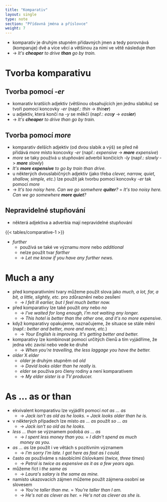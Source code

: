 ```yaml
---
title: "Komparativ"
layout: single
type: note
section: "Přídavná jména a příslovce"
weight: 7
---
```

- komparativ je druhým stupněm přídavných jmen a tedy porovnává (komparuje) dvě a více věcí a většinou za nimi ve větě následuje _than_
- -> _It's **cheaper** to drive **than** go by train._
# Tvorba komparativu
## Tvorba pomocí _-er_
- komarativ kratších adjektiv (většinou obsahujících jen jednu slabiku) se tvoří pomocí koncovky _-er_ (např.: _thin_ -> _thin**er**_)
- u adjektiv, která končí na _-y_ se měkčí (např.: _eas**y**_ -> _eas**ier**_)
- -> _It's **cheaper** to drive than go by train._
## Tvorba pomocí _more_
- komparativ delších adjektiv (od dvou slabik a výš) se před ně přidává _more_ místo koncovky _-er_ (např.: _expensive_ -> _**more** expensive_)
- _more_ se taky používá u stupňování adverbií končících _-ly_ (např.: _slowly_ -> _**more** slowly_)
- _It's **more expensive** to go by train than drive._
- u některých dvouslabičných adjektiv (jako třeba _clever, narrow, quiet, shallow, simple, etc._) lze použít jak tvorbu pomocí koncovky _-er_ tak pomocí _more_
- -> _It's too noisy here. Can we go somwhere **quiter**?_ = _It's too noisy here. Can we go somewhere **more quiet**?_
## Nepravidelné stupňování
- některá adjektiva a adverbia mají nepravidelné stupňování

{{< tables/comparative-1 >}}

- _further_
    - používá se také ve významu _more_ nebo _additional_
    - nelze použít tvar _farther_
    - -> _Let me know if you have any further news._
# Much a any
- před komparativními tvary můžeme použít slova jako _much, a lot, far, a bit, a little, slightly, etc._ pro zdůraznění nebo zesílení
    - -> _I felt ill earlier, but I feel much better now._
- před komparativy lze také použít _any_ nebo _no_
    - -> _I've waited for long enough, I'm not waiting any longer._
    - -> _This hotel is better than the other one, and it's no more expensive._
- když komparativy opakujeme, naznačujeme, že situace se stále mění (např.: _better and better, more and more, etc._)
    - -> _Your English is improving. It's getting better and better._
- komparativy lze kombinovat pomocí určitých členů a tím vyjádříme, že jedna věc zavísí nebo vede ke druhé
    - -> _When you're travelling, the less laggage you have the better._
- _older_ X _elder_
    - _older_ je druhým stupněm od _old_
    - -> _David looks older than he really is._
    - _elder_ se používa pro členy rodiny a není komparativem
    - -> _My elder sister is a TV producer._
# As ... as or than
- ekvivalent komparativu lze vyjádřit pomocí _not as ... as_
    - -> _Jack isn't as old as he looks._ = _Jack looks older than he is._
- v některých případech lze místo _as ... as_ použít _so ... as_
    - -> _Jack isn't so old as he looks._
- _less ... than_ se významem podobá _as ... as_
    - -> _I spent less money than you._ = _I didn't spend as much money as you._
- _as ... as_ lze použít i ve větách s pozitivním významem
    - -> _I'm sorry I'm late. I got here as fast as I could._
- často _as_ používáme s násobícími číslovkami (_twice, three times_)
    - -> _Petrol is twice as expensive as it as a few years ago._
- můžeme říct i _the same as_
    - -> _Laura's salary is the same as mine._
- namísto ukazovacích zájmen můžeme použít zájmena osobní se slovesem
    - -> _You're taller than me._ = _You're taller than I am._
    - -> _He's not as clever as her._ = _He's not as clever as she is._